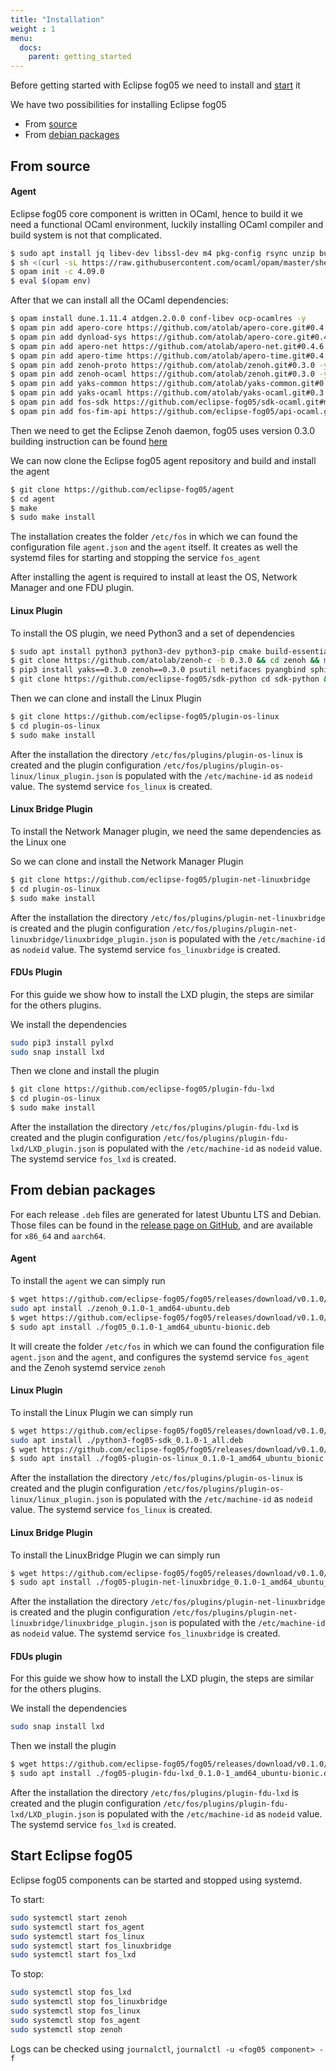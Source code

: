 ```yaml
---
title: "Installation"
weight : 1
menu:
  docs:
    parent: getting_started
---
```


Before getting started with Eclipse fog05 we need to install and [start](#start-eclipse-fog05) it

We have two possibilities for installing Eclipse fog05

- From [source](#from-source)
- From [debian packages](#from-debian-packages)



## From source


#### Agent

Eclipse fog05 core component is written in OCaml, hence to build it we need
a functional OCaml environment, luckily installing OCaml compiler and build system is not that complicated.



```bash
$ sudo apt install jq libev-dev libssl-dev m4 pkg-config rsync unzip bubblewrap -y
$ sh <(curl -sL https://raw.githubusercontent.com/ocaml/opam/master/shell/install.sh)
$ opam init -c 4.09.0
$ eval $(opam env)
```

After that we can install all the OCaml dependencies:

```bash
$ opam install dune.1.11.4 atdgen.2.0.0 conf-libev ocp-ocamlres -y
$ opam pin add apero-core https://github.com/atolab/apero-core.git#0.4.6 -y
$ opam pin add dynload-sys https://github.com/atolab/apero-core.git#0.4.6 -y
$ opam pin add apero-net https://github.com/atolab/apero-net.git#0.4.6 -y
$ opam pin add apero-time https://github.com/atolab/apero-time.git#0.4.6 -y
$ opam pin add zenoh-proto https://github.com/atolab/zenoh.git#0.3.0 -y
$ opam pin add zenoh-ocaml https://github.com/atolab/zenoh.git#0.3.0 -y
$ opam pin add yaks-common https://github.com/atolab/yaks-common.git#0.3.0 -y
$ opam pin add yaks-ocaml https://github.com/atolab/yaks-ocaml.git#0.3.0 -y
$ opam pin add fos-sdk https://github.com/eclipse-fog05/sdk-ocaml.git#master -y
$ opam pin add fos-fim-api https://github.com/eclipse-fog05/api-ocaml.git#master  -y

```

Then we need to get the Eclipse Zenoh daemon, fog05 uses version 0.3.0 building instruction can be found [here](https://github.com/atolab/fog05_debs/blob/master/zenoh/generate_deb.sh)


We can now clone the Eclipse fog05 agent repository and build and install the agent

```bash
$ git clone https://github.com/eclipse-fog05/agent
$ cd agent
$ make
$ sudo make install
```

The installation creates the folder `/etc/fos` in which we can found the configuration file `agent.json` and the `agent` itself. It creates as well the systemd files for starting and stopping the service `fos_agent`


After installing the agent is required to install at least the OS, Network Manager and one FDU plugin.

#### Linux Plugin

To install the OS plugin, we need Python3 and a set of dependencies


```bash
$ sudo apt install python3 python3-dev python3-pip cmake build-essential
$ git clone https://github.com/atolab/zenoh-c -b 0.3.0 && cd zenoh && make && sudo make install && cd ..
$ pip3 install yaks==0.3.0 zenoh==0.3.0 psutil netifaces pyangbind sphinx jinja2 packaging
$ git clone https://github.com/eclipse-fog05/sdk-python cd sdk-python && make && sudo make install && cd ..

```

Then we can clone and install the Linux Plugin

```bash
$ git clone https://github.com/eclipse-fog05/plugin-os-linux
$ cd plugin-os-linux
$ sudo make install
```

After the installation the directory `/etc/fos/plugins/plugin-os-linux` is created and the plugin configuration `/etc/fos/plugins/plugin-os-linux/linux_plugin.json` is populated with the `/etc/machine-id` as `nodeid` value. The systemd service `fos_linux` is created.


#### Linux Bridge Plugin

To install the Network Manager plugin, we need the same dependencies as the Linux one

So we can clone and install the Network Manager Plugin

```bash
$ git clone https://github.com/eclipse-fog05/plugin-net-linuxbridge
$ cd plugin-os-linux
$ sudo make install
```

After the installation the directory `/etc/fos/plugins/plugin-net-linuxbridge` is created and the plugin configuration `/etc/fos/plugins/plugin-net-linuxbridge/linuxbridge_plugin.json` is populated with the `/etc/machine-id` as `nodeid` value. The systemd service `fos_linuxbridge` is created.


#### FDUs Plugin


For this guide we show how to install the LXD plugin, the steps are similar for the others plugins.

We install the dependencies

```bash
sudo pip3 install pylxd
sudo snap install lxd
```

Then we clone and install the plugin


```bash
$ git clone https://github.com/eclipse-fog05/plugin-fdu-lxd
$ cd plugin-os-linux
$ sudo make install
```

After the installation the directory `/etc/fos/plugins/plugin-fdu-lxd` is created and the plugin configuration `/etc/fos/plugins/plugin-fdu-lxd/LXD_plugin.json` is populated with the `/etc/machine-id` as `nodeid` value. The systemd service `fos_lxd` is created.


## From debian packages

For each release `.deb` files are generated for latest Ubuntu LTS and Debian. Those files can be found in the [release page on GitHub](https://github.com/eclipse-fog05/fog05/releases/tag/v0.1.0), and are available for `x86_64` and `aarch64`.

#### Agent

To install the `agent` we can simply run

```bash
$ wget https://github.com/eclipse-fog05/fog05/releases/download/v0.1.0/zenoh_0.1.0-1_amd64-ubuntu.deb
sudo apt install ./zenoh_0.1.0-1_amd64-ubuntu.deb
$ wget https://github.com/eclipse-fog05/fog05/releases/download/v0.1.0/fog05_0.1.0-1_amd64_ubuntu-bionic.deb
$ sudo apt install ./fog05_0.1.0-1_amd64_ubuntu-bionic.deb
```

It will create the folder `/etc/fos` in which we can found the configuration file `agent.json` and the `agent`, and configures the systemd service `fos_agent` and the Zenoh systemd service `zenoh`

#### Linux Plugin

To install the Linux Plugin we can simply run

```bash
$ wget https://github.com/eclipse-fog05/fog05/releases/download/v0.1.0/python3-fog05-sdk_0.1.0-1_all.deb
sudo apt install ./python3-fog05-sdk_0.1.0-1_all.deb
$ wget https://github.com/eclipse-fog05/fog05/releases/download/v0.1.0/fog05-plugin-os-linux_0.1.0-1_amd64_ubuntu_bionic.deb
$ sudo apt install ./fog05-plugin-os-linux_0.1.0-1_amd64_ubuntu_bionic.deb
```

After the installation the directory `/etc/fos/plugins/plugin-os-linux` is created and the plugin configuration `/etc/fos/plugins/plugin-os-linux/linux_plugin.json` is populated with the `/etc/machine-id` as `nodeid` value. The systemd service `fos_linux` is created.

#### Linux Bridge Plugin

To install the LinuxBridge Plugin we can simply run

```bash
$ wget https://github.com/eclipse-fog05/fog05/releases/download/v0.1.0/fog05-plugin-net-linuxbridge_0.1.0-1_amd64_ubuntu_bionic.deb
$ sudo apt install ./fog05-plugin-net-linuxbridge_0.1.0-1_amd64_ubuntu_bionic.deb
```

After the installation the directory `/etc/fos/plugins/plugin-net-linuxbridge` is created and the plugin configuration `/etc/fos/plugins/plugin-net-linuxbridge/linuxbridge_plugin.json` is populated with the `/etc/machine-id` as `nodeid` value. The systemd service `fos_linuxbridge` is created.

#### FDUs plugin

For this guide we show how to install the LXD plugin, the steps are similar for the others plugins.

We install the dependencies

```bash
sudo snap install lxd
```

Then we install the plugin

```bash
$ wget https://github.com/eclipse-fog05/fog05/releases/download/v0.1.0/fog05-plugin-fdu-lxd_0.1.0-1_amd64_ubuntu-bionic.deb
$ sudo apt install ./fog05-plugin-fdu-lxd_0.1.0-1_amd64_ubuntu-bionic.deb
```

After the installation the directory `/etc/fos/plugins/plugin-fdu-lxd` is created and the plugin configuration `/etc/fos/plugins/plugin-fdu-lxd/LXD_plugin.json` is populated with the `/etc/machine-id` as `nodeid` value. The systemd service `fos_lxd` is created.

## Start Eclipse fog05


Eclipse fog05 components can be started and stopped using systemd.

To start:
```bash
sudo systemctl start zenoh
sudo systemctl start fos_agent
sudo systemctl start fos_linux
sudo systemctl start fos_linuxbridge
sudo systemctl start fos_lxd
```

To stop:
```bash
sudo systemctl stop fos_lxd
sudo systemctl stop fos_linuxbridge
sudo systemctl stop fos_linux
sudo systemctl stop fos_agent
sudo systemctl stop zenoh
```


Logs can be checked using `journalctl`, `journalctl -u <fog05 component> -f`

